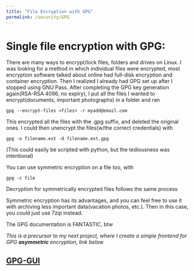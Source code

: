 ```yaml
---
title: "File Encryption with GPG"
permalink: /security/GPG
---
```


# Single file encryption with GPG:

There are many ways to encrypt/lock files, folders and drives on Linux. I was looking for a method in which individual files were encrypted, most encryption software talked about online had full-disk encryption and container encryption. Then I realized I already had GPG set up after I stopped using GNU Pass. After completing the GPG key generation again(RSA-RSA 4096, no expiry), I put all the files I wanted to encrypt(documents, important photographs) in a folder and ran

`gpg --encrypt-files <files> -r myadd@email.com`

This encrypted all the files with the .gpg suffix, and deleted the original ones. I could then unencrypt the files(w/the correct credentials) with

`gpg -o filename.ext -d filename.ext.gpg`

(This could easily be scripted with python, but the tediousness was intentional)

You can use symmetric encryption on a file too, with

`gpg -c file`

Decryption for symmetrically encrypted files follows the same process

Symmetric encryption has its advantages, and you can feel free to use it with archiving less important data(vacation photos, etc.). Then in this case, you could just use 7zip instead.

The GPG documentation is FANTASTIC, btw

_This is a precursor to my next project, where I create a simple frontend for GPG **asymmetric** encryption, link below_

## [GPG-GUI ](https://elvindsouza.github.io/GPG-GUI/)
